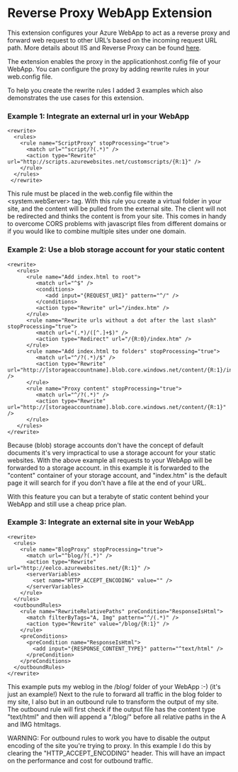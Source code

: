 Reverse Proxy WebApp Extension
========================

This extension configures your Azure WebApp to act as a reverse proxy and forward web request to other URL’s based on the incoming request URL path. More details about IIS and Reverse Proxy can be found [here](http://www.iis.net/learn/extensions/url-rewrite-module/reverse-proxy-with-url-rewrite-v2-and-application-request-routing).

The extension enables the proxy in the applicationhost.config file of your WebApp. You can configure the proxy by adding rewrite rules in your web.config file.

To help you create the rewrite rules I added 3 examples which also demonstrates the use cases for this extension.

### Example 1: Integrate an external url in your WebApp
```
<rewrite>
  <rules>
    <rule name="ScriptProxy" stopProcessing="true">
      <match url="^script/?(.*)" />
      <action type="Rewrite" url="http://scripts.azurewebsites.net/customscripts/{R:1}" />
    </rule>
  </rules>
 </rewrite>
```
This rule must be placed in the web.config file within the &lt;system.webServer&gt; tag.
With this rule you create a virtual folder in your site, and the content will be pulled from the external site.
The client will not be redirected and thinks the content is from your site.
This comes in handy to overcome CORS problems with javascript files from different domains or if you would like to combine multiple sites under one domain.  
 
### Example 2: Use a blob storage account for your static content
```
<rewrite>
   <rules>
      <rule name="Add index.html to root">
         <match url="^$" />
         <conditions>
            <add input="{REQUEST_URI}" pattern="^/" />
         </conditions>
         <action type="Rewrite" url="/index.htm" />
      </rule>
      <rule name="Rewrite urls without a dot after the last slash" stopProcessing="true">
         <match url="(.*)/([^.]+$)" />
         <action type="Redirect" url="/{R:0}/index.htm" />
      </rule>
      <rule name="Add index.html to folders" stopProcessing="true">
         <match url="^/?(.*)/$" />
         <action type="Rewrite" url="http://[storageaccountname].blob.core.windows.net/content/{R:1}/index.htm" />
      </rule>
      <rule name="Proxy content" stopProcessing="true">
         <match url="^/?(.*)" />
         <action type="Rewrite" url="http://[storageaccountname].blob.core.windows.net/content/{R:1}" />
      </rule>
   </rules>
</rewrite>
```
Because (blob) storage accounts don't have the concept of default documents it's very impractical to use a storage account for your static websites.
With the above example all requests to your WebApp will be forwarded to a storage account. 
in this example it is forwarded to the "content" container of your storage account, and "index.htm" is the default page it will search for if you don't have a file at the end of your URL.

With this feature you can but a terabyte of static content behind your WebApp and still use a cheap price plan.
   
### Example 3: Integrate an external site in your WebApp
```
<rewrite>
  <rules>
    <rule name="BlogProxy" stopProcessing="true">
      <match url="^blog/?(.*)" />
      <action type="Rewrite" url="http://eelco.azurewebsites.net/{R:1}" />
      <serverVariables>
        <set name="HTTP_ACCEPT_ENCODING" value="" />
      </serverVariables>
    </rule>
  </rules>
  <outboundRules>
    <rule name="RewriteRelativePaths" preCondition="ResponseIsHtml">
      <match filterByTags="A, Img" pattern="^/(.*)" />
      <action type="Rewrite" value="/blog/{R:1}" />
    </rule>
    <preConditions>
      <preCondition name="ResponseIsHtml">
        <add input="{RESPONSE_CONTENT_TYPE}" pattern="^text/html" />
      </preCondition>
    </preConditions>
  </outboundRules>
</rewrite>
```
This example puts my weblog in the /blog/ folder of your WebApp :-) (it's just an example!)
Next to the rule to forward all traffic in the blog folder to my site, I also but in an outbound rule to transform the output of my site. 
The outbound rule will first check if the output file has the content type "text/html" and then will append a "/blog/" before all relative paths in the A and IMG htmltags.

WARNING: For outbound rules to work you have to disable the output encoding of the site you're trying to proxy. In this example I do this by clearing the "HTTP_ACCEPT_ENCODING" header. This will have an impact on the performance and cost for outbound traffic.
